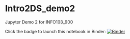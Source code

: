 # Intro2DS_demo2
Jupyter Demo 2 for INFO103_900

Click the badge to launch this notebook in Binder:
[![Binder](https://mybinder.org/badge.svg)](https://mybinder.org/v2/gh/leipzig/Intro2DS_demo2/master?filepath=D2-DataTypes.ipynb)
